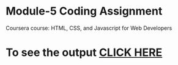 # Module-5 Coding Assignment

Coursera course: HTML, CSS, and Javascript for Web Developers

# To see the output [CLICK HERE](https://https://dharmik111.github.io/coursera/site/module_5_solution/index.html)
